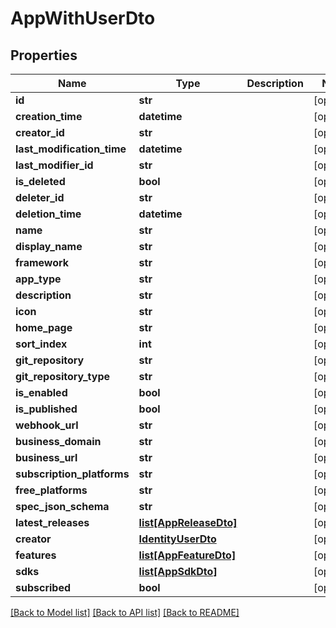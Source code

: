 # AppWithUserDto


## Properties
Name | Type | Description | Notes
------------ | ------------- | ------------- | -------------
**id** | **str** |  | [optional] 
**creation_time** | **datetime** |  | [optional] 
**creator_id** | **str** |  | [optional] 
**last_modification_time** | **datetime** |  | [optional] 
**last_modifier_id** | **str** |  | [optional] 
**is_deleted** | **bool** |  | [optional] 
**deleter_id** | **str** |  | [optional] 
**deletion_time** | **datetime** |  | [optional] 
**name** | **str** |  | [optional] 
**display_name** | **str** |  | [optional] 
**framework** | **str** |  | [optional] 
**app_type** | **str** |  | [optional] 
**description** | **str** |  | [optional] 
**icon** | **str** |  | [optional] 
**home_page** | **str** |  | [optional] 
**sort_index** | **int** |  | [optional] 
**git_repository** | **str** |  | [optional] 
**git_repository_type** | **str** |  | [optional] 
**is_enabled** | **bool** |  | [optional] 
**is_published** | **bool** |  | [optional] 
**webhook_url** | **str** |  | [optional] 
**business_domain** | **str** |  | [optional] 
**business_url** | **str** |  | [optional] 
**subscription_platforms** | **str** |  | [optional] 
**free_platforms** | **str** |  | [optional] 
**spec_json_schema** | **str** |  | [optional] 
**latest_releases** | [**list[AppReleaseDto]**](AppReleaseDto.md) |  | [optional] 
**creator** | [**IdentityUserDto**](IdentityUserDto.md) |  | [optional] 
**features** | [**list[AppFeatureDto]**](AppFeatureDto.md) |  | [optional] 
**sdks** | [**list[AppSdkDto]**](AppSdkDto.md) |  | [optional] 
**subscribed** | **bool** |  | [optional] 

[[Back to Model list]](../README.md#documentation-for-models) [[Back to API list]](../README.md#documentation-for-api-endpoints) [[Back to README]](../README.md)



